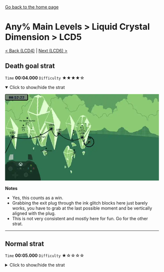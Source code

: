 [Go back to the home page](https://github.com/Doublevil/scbspeedrun)

# Any% Main Levels > Liquid Crystal Dimension > LCD5

[< Back (LCD4)](https://github.com/Doublevil/scbspeedrun/blob/main/levels/any_ml/LCD/LCD4.md) | [Next (LCD6) >](https://github.com/Doublevil/scbspeedrun/blob/main/levels/any_ml/LCD/LCD6.md)

## Death goal strat

`Time` **00:04.000** `Difficulty` ★★★★☆
<details open>
  <summary>Click to show/hide the strat</summary>

  [![Strat animation](https://github.com/Doublevil/scbspeedrun/blob/main/media/levels/LCD/LCD5_DeathStrat.webp)](https://github.com/Doublevil/scbspeedrun/blob/main/media/levels/LCD/LCD5_DeathStrat.mp4?raw=true)

  **Notes**
  - Yes, this counts as a win.
  - Grabbing the exit plug through the ink glitch blocks here just barely works, you have to grab at the last possible moment and be vertically aligned with the plug.
  - This is not very consistent and mostly here for fun. Go for the other strat.
</details>

---
## Normal strat

`Time` **00:05.000** `Difficulty` ★☆☆☆☆
<details>
  <summary>Click to show/hide the strat</summary>

  [![Strat animation](https://github.com/Doublevil/scbspeedrun/blob/main/media/levels/LCD/LCD5_Strat.webp)](https://github.com/Doublevil/scbspeedrun/blob/main/media/levels/LCD/LCD5_Strat.mp4?raw=true)

  **Notes**
  - Be careful not to go too fast with the wall dashes on the first wall segment, or you'll crash into the glitch blocks in the gap between the two walls.
</details>

